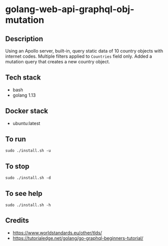 # golang-web-api-graphql-obj-mutation

## Description
Using an Apollo server, built-in, query static
data of 10 country objects with internet codes.
Multiple filters applied to `Countries` field only.
Added a mutation query that creates a new country
object.

## Tech stack
- bash
- golang 1.13

## Docker stack
- ubuntu:latest

## To run
`sudo ./install.sh -u`

## To stop
`sudo ./install.sh -d`

## To see help
`sudo ./install.sh -h`

## Credits
- https://www.worldstandards.eu/other/tlds/
- https://tutorialedge.net/golang/go-graphql-beginners-tutorial/
